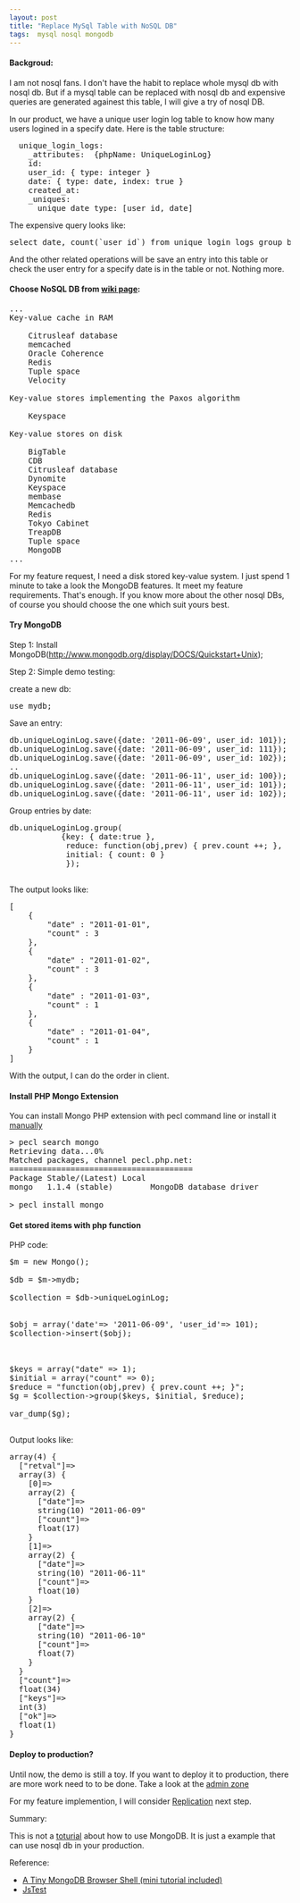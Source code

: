 ```yaml
---
layout: post
title: "Replace MySql Table with NoSQL DB"
tags:  mysql nosql mongodb
---
```



<h4>Backgroud:</h4>

I am not nosql fans. I don't have the habit to replace whole mysql db with nosql db. But if a mysql table can be replaced with nosql db and expensive queries are generated againest this table, I will give a try of nosql DB.

In our product, we have a unique user login log table to know how many users logined in a specify date. Here is the table structure:

<pre>
  unique_login_logs: 
    _attributes:  {phpName: UniqueLoginLog}
    id:
    user_id: { type: integer }
    date: { type: date, index: true }
    created_at:
    _uniques:
      unique_date_type: [user_id, date]
</pre>

The expensive query looks like:

<pre>
select date, count(`user_id`) from unique_login_logs group by date order by date desc;'
</pre>

And the other related operations will be save an entry into this table or check the user entry for a specify date is in the table or not. Nothing more.


<h4>Choose NoSQL DB from <a href='http://en.wikipedia.org/wiki/NoSQL'>wiki page</a>: </h4>

<pre>
...
Key-value cache in RAM

    Citrusleaf database
    memcached
    Oracle Coherence
    Redis
    Tuple space
    Velocity

Key-value stores implementing the Paxos algorithm

    Keyspace

Key-value stores on disk

    BigTable
    CDB
    Citrusleaf database
    Dynomite
    Keyspace
    membase
    Memcachedb
    Redis
    Tokyo Cabinet
    TreapDB
    Tuple space
    MongoDB
...
</pre>

For my feature request, I need a disk stored key-value system. I just spend 1 minute to take a look the MongoDB features. It meet my feature requirements. That's enough. If you know more about the other nosql DBs, of course you should choose the one which suit yours best.

<h4>Try MongoDB</h4>

Step 1: Install MongoDB(http://www.mongodb.org/display/DOCS/Quickstart+Unix);

Step 2: Simple demo testing:

create a new db:

<pre>
use mydb;
</pre>


Save an entry:

<pre>
db.uniqueLoginLog.save({date: '2011-06-09', user_id: 101});
db.uniqueLoginLog.save({date: '2011-06-09', user_id: 111});
db.uniqueLoginLog.save({date: '2011-06-09', user_id: 102});
..
db.uniqueLoginLog.save({date: '2011-06-11', user_id: 100});
db.uniqueLoginLog.save({date: '2011-06-11', user_id: 101});
db.uniqueLoginLog.save({date: '2011-06-11', user_id: 102});
</pre>


Group entries by date:

<pre>
db.uniqueLoginLog.group(
           {key: { date:true },
            reduce: function(obj,prev) { prev.count ++; },
            initial: { count: 0 }
            });
            
</pre>

The output looks like:

<pre>
[
	{
		"date" : "2011-01-01",
		"count" : 3
	},
	{
		"date" : "2011-01-02",
		"count" : 3
	},
	{
		"date" : "2011-01-03",
		"count" : 1
	},
	{
		"date" : "2011-01-04",
		"count" : 1
	}
]
</pre>  

With the output, I can do the order in client. 


<h4>Install PHP Mongo Extension</h4>

You can install Mongo PHP extension with pecl command line or install it <a href='http://pecl.php.net/package/mongo'>manually</a>

<pre>
> pecl search mongo
Retrieving data...0%
Matched packages, channel pecl.php.net:
=======================================
Package Stable/(Latest) Local
mongo   1.1.4 (stable)        MongoDB database driver

> pecl install mongo
</pre>

<h4>Get stored items with php function</h4>

PHP code:

<pre>
$m = new Mongo();

$db = $m->mydb;

$collection = $db->uniqueLoginLog;


$obj = array('date'=> '2011-06-09', 'user_id'=> 101);
$collection->insert($obj);



$keys = array("date" => 1);
$initial = array("count" => 0);
$reduce = "function(obj,prev) { prev.count ++; }";
$g = $collection->group($keys, $initial, $reduce);

var_dump($g);

</pre>

Output looks like:

<pre>
array(4) {
  ["retval"]=>
  array(3) {
    [0]=>
    array(2) {
      ["date"]=>
      string(10) "2011-06-09"
      ["count"]=>
      float(17)
    }
    [1]=>
    array(2) {
      ["date"]=>
      string(10) "2011-06-11"
      ["count"]=>
      float(10)
    }
    [2]=>
    array(2) {
      ["date"]=>
      string(10) "2011-06-10"
      ["count"]=>
      float(7)
    }
  }
  ["count"]=>
  float(34)
  ["keys"]=>
  int(3)
  ["ok"]=>
  float(1)
}
</pre>

<h4>Deploy to production?</h4>

Until now, the demo is still a toy. If you want to deploy it to production, there are more work need to to be done. Take a look at the <a href='http://www.mongodb.org/display/DOCS/Admin+Zone'>admin zone</a>

For my feature implemention, I will consider <a href='http://www.mongodb.org/display/DOCS/Replication'>Replication</a> next step.

Summary:

This is not a <a href='http://www.mongodb.org/display/DOCS/Tutorial'>toturial</a> about how to use MongoDB. It is just a example that can use nosql db in your production.

Reference:

* <a href='http://try.mongodb.org/'>A Tiny MongoDB Browser Shell (mini tutorial included)</a>
* <a href='https://github.com/mongodb/mongo/tree/master/jstests/'>JsTest</a>
